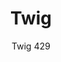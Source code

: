 ---
designer: Pedrali R&D
description: "Twig%20was%20inspired%20by%20an%20idea%20of%20lightness%20and%20versatility.%20The%20ergonomic%20shape%20of%20the%20backrest%20create%20an%20harmonious%20profile.%20Chair%20with%20sandwich%20panel%20back%2C%20upholstered%20seat%20and%20solid%20oak%20legs."
image_primary: img/Twig_429_01_zoom.jpg
image_secondary: img/Twig_429_02_zoom.jpg
manufacturer: Pedrali
href: https://www.pedrali.it/en/products/catalog/Chair-TWIG-429/
subtitle: Twig 429
title: Twig
image_thumb: img/Twig_429_cover.jpg
tags: 
  - pedrali
  - chairs
category: chairs
slug: /manufacturers/pedrali/chairs/pedrali-r-d-twig
---